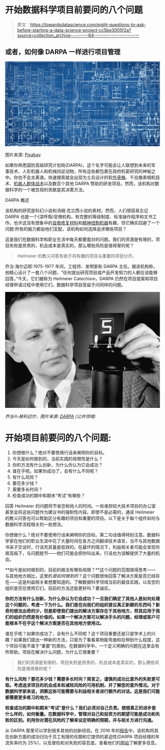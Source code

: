 # 开始数据科学项目前要问的八个问题

> 原文：<https://towardsdatascience.com/eight-questions-to-ask-before-starting-a-data-science-project-cc5be3005f2a?source=collection_archive---------64----------------------->

## 或者，如何像 DARPA 一样进行项目管理

![](img/8ecb350157f12e6aeec87664f2bd71e4.png)

图片来源: [Pixabay](https://pixabay.com/illustrations/blueprint-technical-drawing-4056027/)

如果你熟悉国防高级研究计划局(DARPA)，这个名字可能会让人联想到未来的军事技术、人形机器人和机械四足动物，所有这些都包裹在政府机密研究的神秘之中。你也不会太离谱。快速搜索就会出现为士兵设计的软[外骨骼](https://www.digitaltrends.com/cool-tech/darpa-invests-super-light-exoskeleton-soldiers/)、千兆像素相机技术、[机器人群体战术](https://www.darpa.mil/program/offensive-swarm-enabled-tactics)以及数百个其他 DARPA 赞助的研发项目。然而，该机构对数据科学的一个被忽视的贡献是其决策方法。

DARPA 概述

该机构的研究是科幻小说和汤姆·克兰西小说的素材。然而，人们很容易忘记 DARPA 也是一个(深呼吸)官僚机构，有完整的等级制度、标准操作程序和文书工作。也许这没有想象中的[自我修复材料](https://futurism.com/darpa-is-working-to-make-homes-that-grow-and-can-repair-themselves)和[精神控制机器](https://www.popularmechanics.com/military/research/a27560088/darpa-soldier-machine/)有趣，但它确实回避了一个问题:所有的脑力都由他们支配，该机构如何选择追求哪些项目？

这是我们在数据科学和职业生活中每天都要面对的问题。我们的资源是有限的，项目失败是昂贵的，机会成本是真实的，那么哪些风险是值得冒的呢？

> Heilmeier 的教义问答有助于将有趣的项目与重要的项目分开。

乔治·海尔迈耶:1975-1977 年间，工程师、发明家和 DARPA 主任。据该机构称，他精心设计了一套八个问题，“任何提出研究项目或产品开发努力的人都应该能够回答。”今天，它们被称为 Heilmeier Catechism，DARPA 仍然在项目提案和项目经理申请过程中使用它们。数据科学项目受益于问同样的问题。

![](img/c400c290ceb8428da125ea573121fa42.png)

*乔治·h·赫利迈尔，图片来源:* [*DARPA*](https://www.darpa.mil/work-with-us/heilmeier-catechism) *(公共领域)*

# 开始项目前要问的八个问题:

1.  你想做什么？绝对不要使用行话来阐明你的目标。
2.  今天是如何做到的，当前实践的局限性是什么？
3.  你的方法有什么创新，为什么你认为它会成功？
4.  谁在乎呢。如果你成功了，会有什么不同呢？
5.  有什么风险？
6.  要花多少钱？
7.  需要多长时间？
8.  检查成功的期中和期末“考试”有哪些？

回答 Heilmeier 的问题将节省您和他人的时间。一些承担较大技术项目的办公室甚至会将这些问题作为建议书的强制性内容。即使不是必需的，通读 Heilmeier 的教义问答也可以帮助区分有趣的项目和重要的项目。以下是关于每个组件如何与数据科学流程相关的一些想法。

你想做什么？绝对不要使用行话来阐明你的目标。第二句话值得特别注意。数据科学家在他们的职业生涯中花了大量时间在各方之间翻译技术语言，当不与其他数据书呆子交谈时，行话充其量是低效的。在最坏的情况下，利益相关者可能会发现你居高临下，与问题脱节——他们可能会把你叫出来。行话也为误解提供了大量的机会。

**如今是如何做到的，目前的做法有哪些局限？**这个问题的范围值得思考——与其他地方相比，这里的*是如何做到的*？这个问题很快回答了解决方案是否已经存在——这是利益相关者想要知道的。了解数据科学领域当前的最佳实践，以及您的组织是否在使用它们。目前的方法还能更好吗？要诚实。

**你的方法有什么创新，为什么你认为它会成功？一旦我们确定了其他人是如何处理这个问题的，考虑一下为什么。我们是在向我们的组织提议真正新颖的东西吗？新奇的想法出奇的少，但是即使我们提出的解决方案存在于其他地方，将其应用于我们的组织仍然是有价值的。如果一个解决方案可以解决手头的问题，经理或客户可能根本不在乎这个解决方案是否在其他地方使用过。**

谁在乎呢？如果你成功了，会有什么不同呢？这个项目重要还是只是学术上的兴趣？如果我们提出一种新的方法，只是为了看看某物能弯曲和拉伸到什么程度，这个项目可能不属于“重要”的类别。在数据科学中，一个定义明确的问题在这里会有所帮助。项目在解决什么问题，为什么它很重要？

> 我们的资源是有限的，项目失败是昂贵的，机会成本是真实的，那么哪些风险是值得冒的呢？

**有什么风险？要花多少钱？需要多长时间？简言之，谨慎的成功比意外的失败更可取。考虑追求项目的机会成本和减轻风险的可用机制，并了解您的意外情况。对于数据科学家来说，洞察这些可能需要与利益相关者进行额外的对话。这是我们可能都需要更多练习的地方。**

**检查成功的期中和期末“考试”是什么？我们必须对自己负责。想想真正的进步是什么样的，如何衡量。在数据科学中，管理对自己和投资方的期望可能是成功和失败的区别。利用你对潜在风险的了解来设定明确的预期，并与相关方进行沟通。**

从 DARPA 那里可以学到很多其他的创新经验。在 2016 年的[报告](https://www.darpa.mil/attachments/DARPA_Innovation_2016.pdf)中，该机构将其在创新方面的成功归功于员工有限的任期和它提供的紧迫性(DARPA 项目经理的年流失率约为 25%)，以及冒险和对失败的容忍度。查看他们的[网站](https://www.darpa.mil/about-us/about-darpa)了解更多信息。